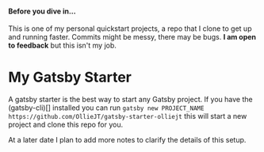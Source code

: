 #### Before you dive in...
This is one of my personal quickstart projects, a repo that I clone to get up and running faster. Commits might be messy, there may be bugs. **I am open to feedback** but this isn't my job.

# My Gatsby Starter
A gatsby starter is the best way to start any Gatsby project. If you have the (gatsby-cli)[] installed you can run ```gatsby new PROJECT_NAME https://github.com/OllieJT/gatsby-starter-olliejt``` this will start a new project and clone this repo for you.

At a later date I plan to add more notes to clarify the details of this setup.
